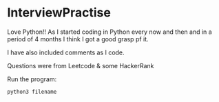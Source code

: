 # InterviewPractise

Love Python!! As I started coding in Python every now and then and in a period of 4 months I think I got a good grasp pf it.

I have also included comments as I code. 

Questions were from Leetcode & some HackerRank

Run the program:

```python3 filename```